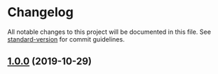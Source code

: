 # Changelog

All notable changes to this project will be documented in this file. See [standard-version](https://github.com/conventional-changelog/standard-version) for commit guidelines.

## [1.0.0](https://github.com/jiayisheji/jianshu/compare/v0.0.0...v1.0.0) (2019-10-29)
